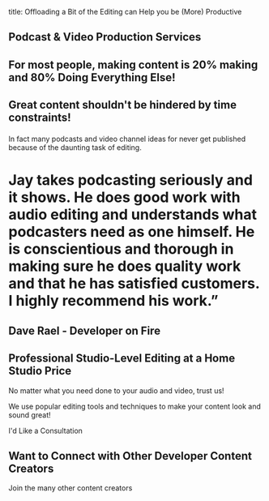title: Offloading a Bit of the Editing can Help you be (More) Productive

<h2 class="subtitle is-3 has-text-info">
Podcast & Video Production Services
</h2>
  <div class="section">
  <h2 class="subtitle is-4 has-text-info">For most people, making content is 20% making and 80%
  <span class="has-text-weight-semibold">Doing Everything Else!</span>
</h2>

<h2 class="subtitle has-text-grey-dark has-text-weight-bold">
  <p>Great content shouldn't be hindered by time constraints!<p>
</h2>

<p class=''>
In fact many podcasts and video channel ideas for never get published because of the daunting task of editing.
</p>

<div class="hero box is-bold">
<h1 class="title">
Jay takes podcasting seriously and it shows. He does good work with audio editing and understands what podcasters need as one himself. He is conscientious and thorough in making sure he does quality work and that he has satisfied customers. I highly recommend his work.”
</h1>
<h2 class="subtitle has-text-right is-italic">Dave Rael - Developer on Fire</h2>
</div>
</div>

<section class="section">
<h2 class="subtitle is-4">Professional Studio-Level Editing at a Home Studio
Price</h2>
</div>
<p class="has-text-info">
  No matter what you need done to your audio and video, trust us!
</p>

<p>
  We use popular editing tools and techniques to make your content look and
  sound great!
</p>

<div class="container">
  <a type="submit" class="button">I'd Like a Consultation</a>
</div>

<h2 class="subtitle is-2">Want to Connect with Other Developer Content Creators</h2>
<p>Join the many other content creators</p>

<h2 class="subtitle is-2"></h2>
</section>
